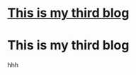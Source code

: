 # [This is my third blog](https://github.com/fangjian98/space/issues/7)

# This is my third blog

hhh